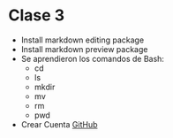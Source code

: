 # Clase 3
- Install markdown editing package
- Install markdown preview package
- Se aprendieron los comandos de Bash:
    + cd
    + ls
    + mkdir
    + mv
    + rm
    + pwd
- Crear Cuenta [GitHub](https://github.com)
